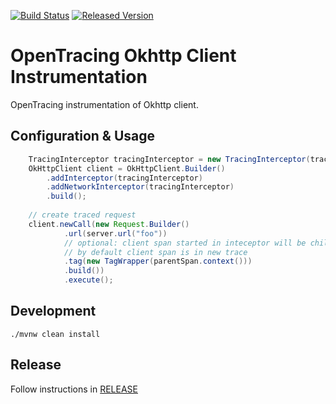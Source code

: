 [![Build Status][ci-img]][ci] [![Released Version][maven-img]][maven]

# OpenTracing Okhttp Client Instrumentation
OpenTracing instrumentation of Okhttp client.

## Configuration & Usage
```java
    TracingInterceptor tracingInterceptor = new TracingInterceptor(tracer, Arrays.asList(SpanDecorators.STANDARD_TAGS));
    OkHttpClient client = OkHttpClient.Builder()
        .addInterceptor(tracingInterceptor)
        .addNetworkInterceptor(tracingInterceptor)
        .build();
    
    // create traced request 
    client.newCall(new Request.Builder()
            .url(server.url("foo"))
            // optional: client span started in inteceptor will be child of provided SpanContext
            // by default client span is in new trace
            .tag(new TagWrapper(parentSpan.context())) 
            .build())
            .execute();
```

## Development
```shell
./mvnw clean install
```

## Release
Follow instructions in [RELEASE](RELEASE.md)

   [ci-img]: https://travis-ci.org/opentracing-contrib/java-okhttp.svg?branch=master
   [ci]: https://travis-ci.org/opentracing-contrib/java-okhttp
   [maven-img]: https://img.shields.io/maven-central/v/io.opentracing.contrib/opentracing-okhttp3.svg?maxAge=2592000
   [maven]: http://search.maven.org/#search%7Cga%7C1%7Copentracing-okhttp3

